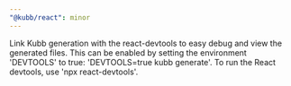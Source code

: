 ```yaml
---
"@kubb/react": minor
---
```


Link Kubb generation with the react-devtools to easy debug and view the generated files. This can be enabled by setting the environment 'DEVTOOLS' to true: 'DEVTOOLS=true kubb generate'. To run the React devtools, use 'npx react-devtools'.

